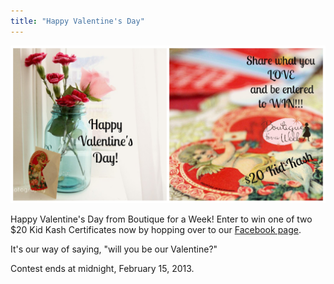 ```yaml
---
title: "Happy Valentine's Day"
---
```


![Happy Valentine's Day](/img/blog/ValentinesCollage.jpg)

Happy Valentine's Day from Boutique for a Week! Enter to win one of two $20 Kid Kash Certificates now by hopping over to our [Facebook page](http://www.facebook.com/Boutiqueforaweek).

It's our way of saying, "will you be our Valentine?"

Contest ends at midnight, February 15, 2013.
